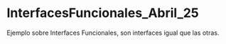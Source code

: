 # InterfacesFuncionales_Abril_25
Ejemplo sobre Interfaces Funcionales, son interfaces igual que las otras.
